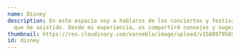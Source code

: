 ```yaml
---
name: Disney
description: En este espacio voy a hablaros de los conciertos y festivales a los
  que he asistido. Desde mi experiencia, os compartiré consejos y sugerencias.
thumbnail: https://res.cloudinary.com/varnebla/image/upload/v1588979565/concert_c34vjc.jpg
id: disney
---
```

